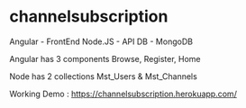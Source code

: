 # channelsubscription

Angular - FrontEnd
Node.JS - API
DB - MongoDB


Angular has 3 components
Browse, Register, Home


Node has 2 collections
Mst_Users & Mst_Channels

Working Demo : https://channelsubscription.herokuapp.com/




